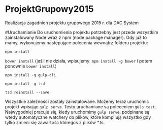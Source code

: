 # ProjektGrupowy2015
Realizacja zagadnień projektu grupowego 2015 r. dla DAC System

#Uruchamianie
Do uruchomienia projektu potrzebny jest przede wszystkim zainstalowany Node wraz z npm (node package manager).
Gdy już to mamy, wykonujemy następujące polecenia wewnątrz folderu projektu:

`npm install`

`bower install` (jeśli nie działa, wpisujemy: `npm install -g bower` i potem ponownie `bower install`)

`npm install -g gulp-cli`

`npm install -g tsd`

`tsd reinstall --save`

Wszystkie zależności zostały zainstalowane. Możemy teraz uruchomić projekt wpisując `gulp serve`. Testy uruchamiane są poleceniem `gulp test`. 
Najwygodniej pracuje się, kiedy uruchomimy `gulp serve`, podpinane są wtedy automatyczne watchery do plików, które kompilują wszystko gdy tylko zmieni
się zawartość któregoś z plików *.ts.
